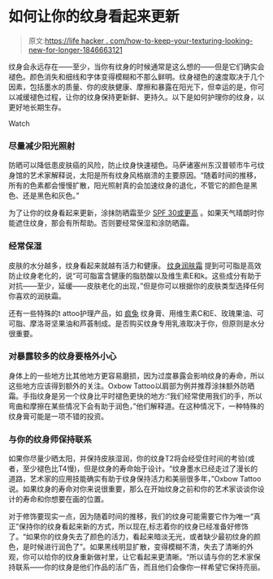 # 如何让你的纹身看起来更新

> 原文:[https://life hacker . com/how-to-keep-your-texturing-looking-new-for-longer-1846663121](https://lifehacker.com/how-to-keep-your-tattoos-looking-new-for-longer-1846663121)

纹身会永远存在——至少，当你有纹身的时候通常是这么想的——但是它们确实会褪色。颜色消失和细线和字体变得模糊和不那么鲜明。纹身褪色的速度取决于几个因素，包括墨水的质量、你的皮肤健康、摩擦和暴露在阳光下，但幸运的是，你可以减缓褪色过程，让你的纹身保持更新鲜、更持久。以下是如何护理你的纹身，以更好地长期生存。

Watch

### 尽量减少阳光照射

防晒可以降低患皮肤癌的风险，防止纹身快速褪色。马萨诸塞州东汉普顿市牛弓纹身馆的艺术家解释说，太阳是所有纹身风格崩溃的主要原因。“随着时间的推移，所有的色素都会慢慢扩散，阳光照射真的会加速纹身的退化，不管它的颜色是黑色、还是黑色和灰色。”

为了让你的纹身看起来更新，涂抹防晒霜至少 [SPF 30或更高](https://www.healthline.com/health/what-spf-should-i-use) 。如果天气晴朗时你能遮住纹身，那会有所帮助。否则要经常保湿和涂防晒霜。

### 经常保湿

皮肤的水分越多，纹身看起来就越有活力和健康。 [纹身润肤霜](https://www.tattoomoisturiser.co.uk/cocoa-butter-for-tattoos/) 提到可可脂是高效防止纹身老化的，说“可可脂富含健康的脂肪酸以及维生素E和k。这些成分有助于对抗——至少，延缓——皮肤老化的出现，”但是你可以根据你的皮肤类型选择任何你喜欢的润肤霜。

还有一些特殊的t attoo护理产品，如 [疯兔](https://www.madrabbittattoo.com/) 纹身膏、用维生素C和E、玫瑰果油、可可脂、摩洛哥坚果油和芦荟制成。是否购买纹身专用乳液取决于你，但原则是水分很重要。

### 对暴露较多的纹身要格外小心

身体上的一些地方比其他地方更容易磨损，因为过度暴露会影响纹身的寿命，所以这些地方应该得到额外的关注。Oxbow Tattoo以肩部为例并推荐涂抹额外防晒霜。手指纹身是另一个纹身比平时褪色更快的地方:“我们经常使用我们的手，所以弯曲和摩擦在某些情况下会有助于润色，”他们解释道。在这种情况下，一种特殊的纹身膏可能是一项不错的投资。

### 与你的纹身师保持联系

如果你尽量少晒太阳，并保持皮肤湿润，你的纹身T2将会经受住时间的考验(或者，至少褪色比T4慢)，但是纹身的寿命始于设计。“纹身墨水已经走过了漫长的道路，艺术家的应用技能确实有助于纹身保持活力和美丽很多年，”Oxbow Tattoo说。如果纹身的寿命对你来说很重要，那么在开始纹身之前和你的艺术家谈谈你设计的寿命和你想要在画的位置。

对于修饰要现实一点，因为随着时间的推移，我们的纹身可能需要它作为唯一“真正”保持你的纹身看起来新的方式，所以现在,标志着你的纹身已经准备好修饰了。“如果你的纹身失去了颜色的活力，看起来暗淡无光，或者缺少最初纹身的颜色，是时候进行润色了”。如果黑线明显扩散，变得模糊不清，失去了清晰的外观，你可以给你的纹身重新做衬里，让它看起来更清晰。“所以请与你的艺术家保持联系——你的纹身是他们作品的活广告，而且他们会像你一样希望它保持亮丽。